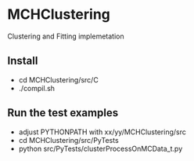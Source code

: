 # MCHClustering
Clustering and Fitting implemetation

## Install
- cd MCHClustering/src/C
- ./compil.sh

## Run the test examples
- adjust PYTHONPATH with xx/yy/MCHClustering/src
- cd MCHClustering/src/PyTests
- python src/PyTests/clusterProcessOnMCData_t.py 
